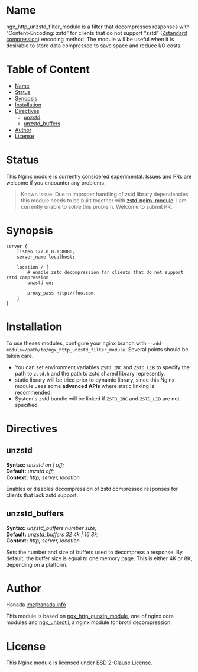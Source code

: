 # Name
ngx_http_unzstd_filter_module is a filter that decompresses responses with “Content-Encoding: zstd” for clients that do not support “zstd” ([Zstandard compression](https://facebook.github.io/zstd/)) encoding method. The module will be useful when it is desirable to store data compressed to save space and reduce I/O costs.

# Table of Content

* [Name](#name)
* [Status](#status)
* [Synopsis](#synopsis)
* [Installation](#installation)
* [Directives](#directives)
  * [unzstd](#unzstd)
  * [unzstd_buffers](#unzstd_buffers)
* [Author](#author)
* [License](#license)
# Status

This Nginx module is currently considered experimental. Issues and PRs are welcome if you encounter any problems.

> Known Issue: Due to improper handling of zstd library dependencies, this module needs to be built together with [zstd-nginx-module](https://github.com/tokers/zstd-nginx-module). I am currently unable to solve this problem. Welcome to submit PR.

# Synopsis

```nginx
server {
    listen 127.0.0.1:8080;
    server_name localhost;

    location / {
        # enable zstd decompression for clients that do not support zstd compression
        unzstd on;

        proxy_pass http://foo.com;
    }
}
```

# Installation

To use theses modules, configure your nginx branch with `--add-module=/path/to/ngx_http_unzstd_filter_module`. Several points should be taken care.

* You can set environment variables `ZSTD_INC` and `ZSTD_LIB` to specify the path to `zstd.h` and the path to zstd shared library represently.
* static library will be tried prior to dynamic library, since this Nginx module uses some **advanced APIs** where static linking is recommended.
* System's zstd bundle will be linked if `ZSTD_INC` and `ZSTD_LIB` are not specified.

# Directives

## unzstd

**Syntax:** *unzstd on | off;*  
**Default:** *unzstd off;*  
**Context:** *http, server, location*

Enables or disables decompression of zstd compressed responses for clients that lack zstd support.

## unzstd_buffers

**Syntax:** *unzstd_buffers number size;*  
**Default:** *unzstd_buffers 32 4k | 16 8k;*  
**Context:** *http, server, location*

Sets the number and size of buffers used to decompress a response. By default, the buffer size is equal to one memory page. This is either 4K or 8K, depending on a platform.

# Author

Hanada im@hanada.info

This module is based on [ngx_http_gunzip_module](https://nginx.org/en/docs/http/ngx_http_gunzip_module.html), one of nginx core modules and [ngx_unbrotli](https://github.com/clyfish/ngx_unbrotli), a nginx module for brotli decompression.

# License

This Nginx module is licensed under [BSD 2-Clause License](LICENSE).
